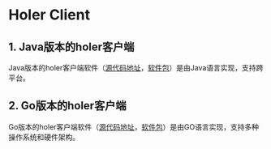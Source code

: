 # Holer Client

## 1. Java版本的holer客户端

Java版本的holer客户端软件（[源代码地址](https://github.com/wisdom-projects/holer/tree/master/SourceCode/Java)，[软件包](https://github.com/Wisdom-Projects/holer/tree/master/Binary/Java)）是由Java语言实现，支持跨平台。<br/>

## 2. Go版本的holer客户端
Go版本的holer客户端软件（[源代码地址](https://github.com/Wisdom-Projects/holer/tree/master/SourceCode/Go)，[软件包](https://github.com/Wisdom-Projects/holer/tree/master/Binary/Go)）是由GO语言实现，支持多种操作系统和硬件架构。<br/>
